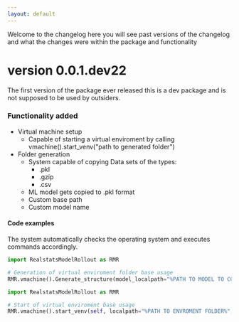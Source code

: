```yaml
---
layout: default
---
```


Welcome to the changelog here you will see past versions of the changelog and what the changes were within the package and functionality

# version 0.0.1.dev22
The first version of the package ever released this is a dev package and is not supposed to be used by outsiders.

### Functionality added
* Virtual machine setup
    * Capable of starting a virtual enviroment by calling vmachine().start_venv("path to generated folder")
* Folder generation
    * System capable of copying Data sets of the types:
        * .pkl
        * .gzip
        * .csv
    * ML model gets copied to .pkl format
    * Custom base path
    * Custom model name

#### Code examples
The system automatically checks the operating system and executes commands accordingly.
```python 
import RealstatsModelRollout as RMR

# Generation of virtual enviroment folder base usage
RMR.vmachine().Generate_structure(model_localpath="%PATH TO MODEL TO COPY%", validation_data_localpath="%PATH TO data TO COPY%", validation_control_localpath="%PATH TO CONTROL DATA TO COPY%", base_path="%PATH TO WHERE YOU WANT TO SAVE FOLDER%", model_name = "Demo")
```

```python 
import RealstatsModelRollout as RMR

# Start of virtual enviroment base usage
RMR.vmachine().start_venv(self, localpath="%PATH TO ENVROMENT FOLDER%", execution_code="%NAME OF CODE FILE YOU WISH TO EXECUTE%"):
```